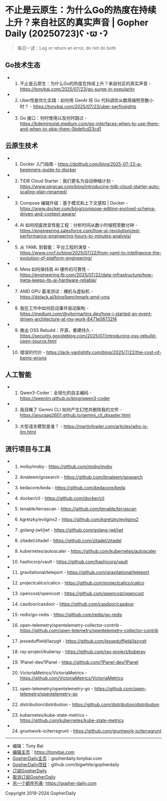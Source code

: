 # 不止是云原生：为什么Go的热度在持续上升？来自社区的真实声音 | Gopher Daily (20250723)ʕ◔ϖ◔ʔ

>每日一谚：Log or return an error, do not do both

## Go技术生态


- 1. 不止是云原生：为什么Go的热度在持续上升？来自社区的真实声音 - https://tonybai.com/2025/07/23/go-surge-in-popularity

- 2. Uber性能优化实践：如何用 GenAI 将 Go 代码调优从数周缩短至数小时？ - https://tonybai.com/2025/07/23/uber-perfinsights

- 3. Go 接口：何时使用以及何时跳过 - https://bdemirpolat.medium.com/go-interfaces-when-to-use-them-and-when-to-skip-them-0bdefcd23cd1


## 云原生技术


- 1. Docker 入门指南 - https://dolthub.com/blog/2025-07-22-a-beginners-guide-to-docker

- 2. TiDB Cloud Starter：我们更名为自动伸缩计划 - https://www.pingcap.com/blog/introducing-tidb-cloud-starter-auto-scaling-plan-renamed/

- 3. Compose 编辑升级：基于模式和上下文感知 | Docker - https://www.docker.com/blog/compose-editing-evolved-schema-driven-and-context-aware/

- 4. AI 如何彻底改变性能工程：分析时间从数小时缩短至数分钟 - https://engineering.salesforce.com/how-ai-revolutionized-performance-engineering-hours-to-minutes-analysis/

- 5. 从 YAML 到智能：平台工程的演变 - https://www.cncf.io/blog/2025/07/22/from-yaml-to-intelligence-the-evolution-of-platform-engineering/

- 6. Meta 如何保持其 AI 硬件的可靠性 - https://engineering.fb.com/2025/07/22/data-infrastructure/how-meta-keeps-its-ai-hardware-reliable/

- 7. AMD GPU 基准测试：裸机与虚拟机 - https://dstack.ai/blog/benchmark-amd-vms

- 8. 我在工作中如何启动事件驱动架构 - https://medium.com/@vitormartins.dev/how-i-started-an-event-driven-architecture-at-my-work-8471e08732f4

- 9. 推出 OSS Rebuild：开源，重建持久 - https://security.googleblog.com/2025/07/introducing-oss-rebuild-open-source.html

- 10. 错误的代价 - https://jack-vanlightly.com/blog/2025/7/22/the-cost-of-being-wrong


## 人工智能


- 1. Qwen3-Coder：全球化的自主编码 - https://qwenlm.github.io/blog/qwen3-coder

- 2. 我目睹了 Gemini CLI 如何产生幻觉并删除我的文件 - https://anuraag2601.github.io/gemini_cli_disaster.html

- 3. 大型语言模型是谁？ - https://martinfowler.com/articles/who-is-llm.html


## 流行项目与工具


- 1. moby/moby - https://github.com/moby/moby

- 2. ibnaleem/gosearch - https://github.com/ibnaleem/gosearch

- 3. kedacore/keda - https://github.com/kedacore/keda

- 4. docker/cli - https://github.com/docker/cli

- 5. tenable/terrascan - https://github.com/tenable/terrascan

- 6. kgretzky/evilginx2 - https://github.com/kgretzky/evilginx2

- 7. golang-jwt/jwt - https://github.com/golang-jwt/jwt

- 8. zitadel/zitadel - https://github.com/zitadel/zitadel

- 9. kubernetes/autoscaler - https://github.com/kubernetes/autoscaler

- 10. hashicorp/vault - https://github.com/hashicorp/vault

- 11. gravitational/teleport - https://github.com/gravitational/teleport

- 12. projectcalico/calico - https://github.com/projectcalico/calico

- 13. opencost/opencost - https://github.com/opencost/opencost

- 14. casdoor/casdoor - https://github.com/casdoor/casdoor

- 15. redis/go-redis - https://github.com/redis/go-redis

- 16. open-telemetry/opentelemetry-collector-contrib - https://github.com/open-telemetry/opentelemetry-collector-contrib

- 17. jesseduffield/lazygit - https://github.com/jesseduffield/lazygit

- 18. ray-project/kuberay - https://github.com/ray-project/kuberay

- 19. 1Panel-dev/1Panel - https://github.com/1Panel-dev/1Panel

- 20. VictoriaMetrics/VictoriaMetrics - https://github.com/VictoriaMetrics/VictoriaMetrics

- 21. open-telemetry/opentelemetry-go - https://github.com/open-telemetry/opentelemetry-go

- 22. distribution/distribution - https://github.com/distribution/distribution

- 23. kubernetes/kube-state-metrics - https://github.com/kubernetes/kube-state-metrics

- 24. gruntwork-io/terragrunt - https://github.com/gruntwork-io/terragrunt


----

- 编辑：Tony Bai
- [编辑主页](https://tonybai.com)：https://tonybai.com
- [GopherDaily主页](https://gopherdaily.tonybai.com)：gopherdaily.tonybai.com
- [GopherDaily项目](https://github.com/bigwhite/gopherdaily)：github.com/bigwhite/gopherdaily
- [订阅GopherDaily](https://gopherdaily.tonybai.com/subscribe)
- [取消订阅GopherDaily](https://gopherdaily.tonybai.com/unsubscribe)
- [另一个邮件列表](https://gopher-daily.com): https://gopher-daily.com

Copyright 2019-2024 GopherDaily
